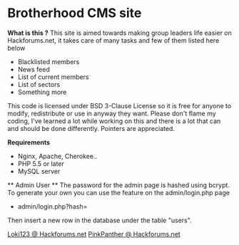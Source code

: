 # Brotherhood CMS site 

**What is this ?**
This site is aimed towards making group leaders life easier on Hackforums.net, it takes care of many tasks and few of them listed here below
- Blacklisted members
- News feed
- List of current members
- List of sectors 
- Something more


This code is licensed under BSD 3-Clause License so it is free for anyone to modify, redistribute or use in anyway they want. 
Please don't flame my coding, I've learned a lot while working on this and there is a lot that can and should be done differently. Pointers are appreciated.  


**Requirements** 
- Nginx, Apache, Cherokee.. 
- PHP 5.5 or later
- MySQL server 


** Admin User ** 
The password for the admin page is hashed using bcrypt.
To generate your own you can use the feature on the admin/login.php page 

- admin/login.php?hash= 

Then insert a new row in the database under the table "users". 

[Loki123 @ Hackforums.net](http://www.hackforums.net/member.php?action=profile&uid=271731)
[PinkPanther @ Hackforums.net](http://www.hackforums.net/member.php?action=profile&uid=1428250) 
